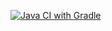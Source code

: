[![Java CI with Gradle](https://github.com/dimosaintp/AQA-85-Homework-SQL-7/actions/workflows/gradle.yml/badge.svg)](https://github.com/dimosaintp/AQA-85-Homework-SQL-7/actions/workflows/gradle.yml)
